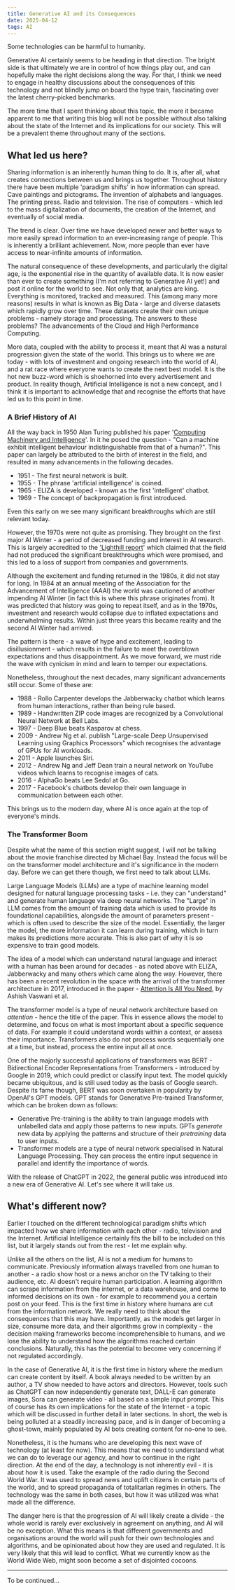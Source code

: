 ```yaml
---
title: Generative AI and its Consequences
date: 2025-04-12
tags: AI
---
```


Some technologies can be harmful to humanity. 

Generative AI certainly seems to be heading in that direction. The bright side is that ultimately we are in control of how things play out, and can hopefully make the right decisions along the way. For that, I think we need to engage in healthy discussions about the consequences of this technology and not blindly jump on board the hype train, fascinating over the latest cherry-picked benchmarks.

The more time that I spent thinking about this topic, the more it became apparent to me that writing this blog will not be possible without also talking about the state of the Internet and its implications for our society. This will be a prevalent theme throughout many of the sections.

## What led us here?

Sharing information is an inherently human thing to do. It is, after all, what creates connections between us and brings us together. Throughout history there have been multiple 'paradigm shifts' in how information can spread. Cave paintings and pictograms. The invention of alphabets and languages. The printing press. Radio and television. The rise of computers - which led to the mass digitalization of documents, the creation of the Internet, and eventually of social media.

The trend is clear. Over time we have developed newer and better ways to more easily spread information to an ever-increasing range of people. This is inherently a brilliant achievement. Now, more people than ever have access to near-infinite amounts of information. 

The natural consequence of these developments, and particularly the digital age, is the exponential rise in the quantity of available data. It is now easier than ever to create something (I'm not referring to Generative AI yet!) and post it online for the world to see. Not only that, analytics are king. Everything is monitored, tracked and measured. This (among many more reasons) results in what is known as Big Data - large and diverse datasets which rapidly grow over time. These datasets create their own unique problems - namely storage and processing. The answers to these problems? The advancements of the Cloud and High Performance Computing.

More data, coupled with the ability to process it, meant that AI was a natural progression given the state of the world. This brings us to where we are today - with lots of investment and ongoing research into the world of AI, and a rat race where everyone wants to create the next best model. It is the hot new buzz-word which is shoehorned into every advertisement and product. In reality though, Artificial Intelligence is not a new concept, and I think it is important to acknowledge that and recognise the efforts that have led us to this point in time.  

### A Brief History of AI

All the way back in 1950 Alan Turing published his paper '[Computing Machinery and Intelligence][turing-computing]'. In it he posed the question - "Can a machine exhibit intelligent behaviour indistinguishable from that of a human?". This paper can largely be attributed to the birth of interest in the field, and resulted in many advancements in the following decades.

- 1951 - The first neural network is built. 
- 1955 - The phrase 'artificial intelligence' is coined. 
- 1965 - ELIZA is developed - known as the first 'intelligent' chatbot.
- 1969 - The concept of backpropagation is first introduced.

Even this early on we see many significant breakthroughs which are still relevant today. 

However, the 1970s were not quite as promising. They brought on the first major AI Winter - a period of decreased funding and interest in AI research. This is largely accredited to the ['Lighthill report][lighthill-report]' which claimed that the field had not produced the significant breakthroughs which were promised, and this led to a loss of support from companies and governments.

Although the excitement and funding returned in the 1980s, it did not stay for long. In 1984 at an annual meeting of the Association for the Advancement of Intelligence (AAAI) the world was cautioned of another impending AI Winter (in fact this is where this phrase originates from). It was predicted that history was going to repeat itself, and as in the 1970s, investment and research would collapse due to inflated expectations and underwhelming results. Within just three years this became reality and the second AI Winter had arrived.

The pattern is there - a wave of hype and excitement, leading to disillusionment - which results in the failure to meet the overblown expectations and thus disappointment. As we move forward, we must ride the wave with cynicism in mind and learn to temper our expectations.

Nonetheless, throughout the next decades, many significant advancements still occur. Some of these are:

- 1988 - Rollo Carpenter develops the Jabberwacky chatbot which learns from human interactions, rather than being rule based.
- 1989 - Handwritten ZIP code images are recognized by a Convolutional Neural Network at Bell Labs.
- 1997 - Deep Blue beats Kasparov at chess.
- 2009 - Andrew Ng et al. publish "Large-scale Deep Unsupervised Learning using Graphics Processors" which recognises the advantage of GPUs for AI workloads.
- 2011 - Apple launches Siri.
- 2012 - Andrew Ng and Jeff Dean train a neural network on YouTube videos which learns to recognise images of cats.
- 2016 - AlphaGo beats Lee Sedol at Go.
- 2017 - Facebook's chatbots develop their own language in communication between each other.

This brings us to the modern day, where AI is once again at the top of everyone's minds.

### The Transformer Boom

Despite what the name of this section might suggest, I will not be talking about the movie franchise directed by Michael Bay. Instead the focus will be on the transformer model architecture and it's significance in the modern day. Before we can get there though, we first need to talk about LLMs.

Large Language Models (LLMs) are a type of machine learning model designed for natural language processing tasks - i.e. they can "understand" and generate human language via deep neural networks. The "Large" in LLM comes from the amount of training data which is used to provide its foundational capabilities, alongside the amount of parameters present - which is often used to describe the size of the model. Essentially, the larger the model, the more information it can learn during training, which in turn makes its predictions more accurate. This is also part of why it is so expensive to train good models.

The idea of a model which can understand natural language and interact with a human has been around for decades - as noted above with ELIZA, Jabberwacky and many others which came along the way. However, there has been a recent revolution in the space with the arrival of the transformer architecture in 2017, introduced in the paper - [Attention Is All You Need][transformer-paper], by Ashish Vaswani et al.

The transformer model is a type of neural network architecture based on *attention* - hence the title of the paper. This in essence allows the model to determine, and focus on what is most important about a specific sequence of data. For example it could understand words within a context, or assess their importance. Transformers also do not process words sequentially one at a time, but instead, process the entire input all at once.

One of the majorly successful applications of transformers was BERT - Bidirectional Encoder Representations from Transformers - introduced by Google in 2019, which could predict or classify input text. The model quickly became ubiquitous, and is still used today as the basis of Google search. Despite its fame though, BERT was soon overtaken in popularity by OpenAI's GPT models. GPT stands for Generative Pre-trained Transformer, which can be broken down as follows:

- Generative Pre-training is the ability to train language models with unlabelled data and apply those patterns to new inputs. GPTs _generate_ new data by applying the patterns and structure of their _pretraining_ data to user inputs.
- Transformer models are a type of neural network specialised in Natural Language Processing. They can process the entire input sequence in parallel and identify the importance of words.

With the release of ChatGPT in 2022, the general public was introduced into a new era of Generative AI. Let's see where it will take us.

## What's different now?

Earlier I touched on the different technological paradigm shifts which impacted how we share information with each other - radio, television and the Internet. Artificial Intelligence certainly fits the bill to be included on this list, but it largely stands out from the rest - let me explain why.

Unlike all the others on the list, AI is not a medium for humans to communicate. Previously information always travelled from one human to another - a radio show host or a news anchor on the TV talking to their audience, etc. AI doesn't require human participation. A learning algorithm can scrape information from the internet, or a data warehouse, and come to informed decisions on its own - for example to recommend you a certain post on your feed. This is the first time in history where humans are cut from the information network. We really need to think about the consequences that this may have. Importantly, as the models get larger in size, consume more data, and their algorithms grow in complexity - the decision making frameworks become incomprehensible to humans, and we lose the ability to understand how the algorithms reached certain conclusions. Naturally, this has the potential to become very concerning if not regulated accordingly.

In the case of Generative AI, it is the first time in history where the medium can create content by itself. A book always needed to be written by an author, a TV show needed to have actors and directors. However, tools such as ChatGPT can now independently generate text, DALL-E can generate images, Sora can generate video - all based on a simple input prompt. This of course has its own implications for the state of the Internet - a topic which will be discussed in further detail in later sections. In short, the web is being polluted at a steadily increasing pace, and is in danger of becoming a ghost-town, mainly populated by AI bots creating content for no-one to see.

Nonetheless, it is the humans who are developing this next wave of technology (at least for now). This means that we need to understand what we can do to leverage our agency, and how to continue in the right direction. At the end of the day, a technology is not inherently evil - it is about how it is used. Take the example of the radio during the Second World War. It was used to spread news and uplift citizens in certain parts of the world, and to spread propaganda of totalitarian regimes in others. The technology was the same in both cases, but how it was utilized was what made all the difference. 

The danger here is that the progression of AI will likely create a divide - the whole world is rarely ever exclusively in agreement on anything, and AI will be no exception. What this means is that different governments and organisations around the world will push for their own technologies and algorithms, and be opinionated about how they are used and regulated. It is very likely that this will lead to conflict. What we currently know as the World Wide Web, might soon become a set of disjointed cocoons.

---

To be continued...

<!-- ## References -->

[turing-computing]:https://www.csee.umbc.edu/courses/471/papers/turing.pdf
[lighthill-report]:https://rodsmith.nz/wp-content/uploads/Lighthill_1973_Report.pdf
[transformer-paper]: https://arxiv.org/abs/1706.03762